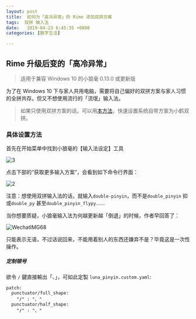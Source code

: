 ```yaml
---
layout: post
title:  如何为「高冷异常」的 Rime 添加双拼方案
tags:  双拼 输入法
date:   2019-04-23 6:45:35 +0800
categories: [数字生活] 

---
```


## Rime 升级后变的「高冷异常」

> 适用于兼容 Windows 10 的小狼毫 0.13.0 或更新版

为了在 Windows 10 下与家人共用电脑，需要将自己偏好的双拼方案与家人习惯的全拼共存。但又不想使用流行的「流氓」输入法。

> 如果只使用双拼方案的话，可以用[本方法](https://ifttl.com/add-flypy-to-win10-microsoft-pinyin-and-other-configuration/)，快速设置系统自带方案为小鹤双拼。

### 具体设置方法

首先在开始菜单中找到小狼毫的【输入法设定】工具

![3](https://ws4.sinaimg.cn/large/006tNc79ly1g2c7ugtm44j30d809ct8q.jpg)

点击下部的“获取更多输入方案”，会看到如下命令行界面：

![2](https://ws4.sinaimg.cn/large/006tNc79ly1g2c7uxutsbj30ht02zmx0.jpg)

注意：想使用双拼输入法的话，就输入`double-pinyin`，而不是`double_pinyin` 抑或`double_py` 甚至`double_pinyin_flypy`…… 

当你想要质疑，小狼毫输入法为何越更新越「倒退」的时候，作者早回答了：

![WechatIMG68](https://ws3.sinaimg.cn/large/006tNc79ly1g2c84elshdj30jj044aa1.jpg)

只能表示无语，不过话说回来，不能用着别人的东西还嫌弃不是？毕竟这是一次性操作。

##### 定制顿号

欲令 `/` 鍵直接輸出「、」，可如此定製 `luna_pinyin.custom.yaml`:

```
patch:
  punctuator/full_shape:
    "/" : "、"
  punctuator/half_shape:
    "/" : "、"
```